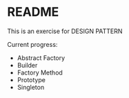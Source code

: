 # README

This is an exercise for DESIGN PATTERN

Current progress:

- Abstract Factory
- Builder
- Factory Method
- Prototype
- Singleton

